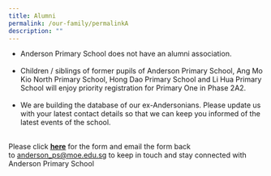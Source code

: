 ```yaml
---
title: Alumni
permalink: /our-family/permalinkA
description: ""
---
```

<ul>
<li>Anderson Primary School does not have an alumni association.<br /><br /></li>
<li>Children / siblings of former pupils of Anderson Primary School, Ang Mo Kio North Primary School, Hong Dao Primary School and Li Hua Primary School will enjoy priority registration for Primary One in Phase 2A2.<br /><br /></li>
<li>We are building the database of our ex-Andersonians. Please update us with your latest contact details so that we can keep you informed of the latest events of the school.</li>
</ul>
<p><br />Please click&nbsp;<a href="https://andersonpri.moe.edu.sg/qql/slot/u196/General/2020%20Metadata/Anderson_former%20students.pdf" target=""><u><strong>here</strong></u></a>&nbsp;for the form and email the form back to&nbsp;<a href="http://anderson_ps@moe.edu.sg/">anderson_ps@moe.edu.sg</a>&nbsp;to keep in touch and stay connected with Anderson Primary School</p>